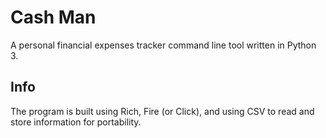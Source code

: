 # Cash Man

A personal financial expenses tracker command line tool written in Python 3.

## Info

The program is built using Rich, Fire (or Click), and using CSV to read and store information for portability.
